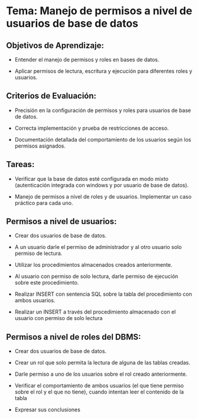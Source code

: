 # Tema: Manejo de permisos a nivel de usuarios de base de datos

## Objetivos de Aprendizaje:

- Entender el manejo de permisos y roles en bases de datos.

- Aplicar permisos de lectura, escritura y ejecución para diferentes roles y usuarios.

## Criterios de Evaluación:

- Precisión en la configuración de permisos y roles para usuarios de base de datos.

- Correcta implementación y prueba de restricciones de acceso.

- Documentación detallada del comportamiento de los usuarios según los permisos asignados.

## Tareas:

- Verificar que la base de datos esté configurada en modo mixto (autenticación integrada con windows y por usuario de base de datos).

- Manejo de permisos a nivel de roles y de usuarios. Implementar un caso práctico para cada uno.

## Permisos a nivel de usuarios:

- Crear dos usuarios de base de datos.

- A un usuario darle el permiso de administrador y al otro usuario solo permiso de lectura.

- Utilizar los procedimientos almacenados creados anteriormente.

- Al usuario con permiso de solo lectura, darle permiso de ejecución sobre este procedimiento.

- Realizar INSERT con sentencia SQL sobre la tabla del procedimiento con ambos usuarios.

- Realizar un INSERT a través del procedimiento almacenado con el usuario con permiso de solo lectura

## Permisos a nivel de roles del DBMS:

- Crear dos usuarios de base de datos.

- Crear un rol que solo permita la lectura de alguna de las tablas creadas.

- Darle permiso a uno de los usuarios sobre el rol creado anteriormente.

- Verificar el comportamiento de ambos usuarios (el que tiene permiso sobre el rol y el que no tiene), cuando intentan leer el contenido de la tabla

- Expresar sus conclusiones

